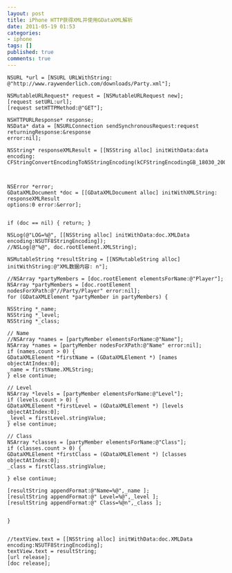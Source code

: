 ```yaml
---
layout: post
title: iPhone HTTP获得XML并使用GDataXML解析
date: 2011-05-19 01:53
categories:
- iphone
tags: []
published: true
comments: true
---
```

    NSURL *url = [NSURL URLWithString:
    @"http://www.raywenderlich.com/downloads/Party.xml"];
     
    NSMutableURLRequest* request = [NSMutableURLRequest new];
    [request setURL:url];
    [request setHTTPMethod:@"GET"];
     
    NSHTTPURLResponse* response;
    NSData* data = [NSURLConnection sendSynchronousRequest:request
    returningResponse:&response
    error:nil];
     
    NSString* responseXMLResult = [[NSString alloc] initWithData:data
    encoding: CFStringConvertEncodingToNSStringEncoding(kCFStringEncodingGB_18030_2000)];
     
     
     
    NSError *error;
    GDataXMLDocument *doc = [[GDataXMLDocument alloc] initWithXMLString: responseXMLResult
    options:0 error:&error];
     
     
    if (doc == nil) { return; }
     
    NSLog(@"LOG=%@", [[NSString alloc] initWithData:doc.XMLData encoding:NSUTF8StringEncoding]);
    //NSLog(@"%@", doc.rootElement.XMLString);
     
    NSMutableString *resultString = [[NSMutableString alloc] initWithString:@"XML数据内容: n"];
     
    //NSArray *partyMembers = [doc.rootElement elementsForName:@"Player"];
    NSArray *partyMembers = [doc.rootElement nodesForXPath:@"//Party/Player" error:nil];
    for (GDataXMLElement *partyMember in partyMembers) {
     
    NSString *_name;
    NSString *_level;
    NSString *_class;
     
    // Name
    //NSArray *names = [partyMember elementsForName:@"Name"];
    NSArray *names = [partyMember nodesForXPath:@"Name" error:nil];
    if (names.count > 0) {
    GDataXMLElement *firstName = (GDataXMLElement *) [names objectAtIndex:0];
    _name = firstName.XMLString;
    } else continue;
     
    // Level
    NSArray *levels = [partyMember elementsForName:@"Level"];
    if (levels.count > 0) {
    GDataXMLElement *firstLevel = (GDataXMLElement *) [levels objectAtIndex:0];
    _level = firstLevel.stringValue;
    } else continue;
     
    // Class
    NSArray *classes = [partyMember elementsForName:@"Class"];
    if (classes.count > 0) {
    GDataXMLElement *firstClass = (GDataXMLElement *) [classes objectAtIndex:0];
    _class = firstClass.stringValue;
     
    } else continue;
     
    [resultString appendFormat:@"Name=%@",_name ];
    [resultString appendFormat:@" Level=%@",_level ];
    [resultString appendFormat:@" Class=%@n",_class ];
     
     
    }
     
     
    //textView.text = [[NSString alloc] initWithData:doc.XMLData encoding:NSUTF8StringEncoding];
    textView.text = resultString;
    [url release];
    [doc release];